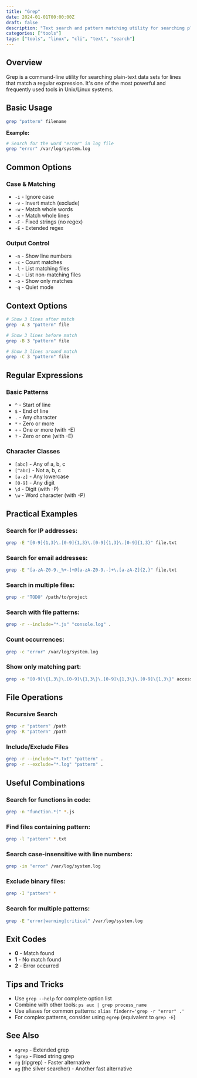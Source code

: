 ```yaml
---
title: "Grep"
date: 2024-01-01T00:00:00Z
draft: false
description: "Text search and pattern matching utility for searching plain-text data sets for lines that match a regular expression."
categories: ["tools"]
tags: ["tools", "linux", "cli", "text", "search"]
---
```


## Overview

Grep is a command-line utility for searching plain-text data sets for lines that match a regular expression. It's one of the most powerful and frequently used tools in Unix/Linux systems.

## Basic Usage

```bash
grep "pattern" filename
```

**Example:**
```bash
# Search for the word "error" in log file
grep "error" /var/log/system.log
```

## Common Options

### Case & Matching

- `-i` - Ignore case
- `-v` - Invert match (exclude)
- `-w` - Match whole words
- `-x` - Match whole lines
- `-F` - Fixed strings (no regex)
- `-E` - Extended regex

### Output Control

- `-n` - Show line numbers
- `-c` - Count matches
- `-l` - List matching files
- `-L` - List non-matching files
- `-o` - Show only matches
- `-q` - Quiet mode

## Context Options

```bash
# Show 3 lines after match
grep -A 3 "pattern" file

# Show 3 lines before match
grep -B 3 "pattern" file

# Show 3 lines around match
grep -C 3 "pattern" file
```

## Regular Expressions

### Basic Patterns

- `^` - Start of line
- `$` - End of line
- `.` - Any character
- `*` - Zero or more
- `+` - One or more (with -E)
- `?` - Zero or one (with -E)

### Character Classes

- `[abc]` - Any of a, b, c
- `[^abc]` - Not a, b, c
- `[a-z]` - Any lowercase
- `[0-9]` - Any digit
- `\d` - Digit (with -P)
- `\w` - Word character (with -P)

## Practical Examples

### Search for IP addresses:
```bash
grep -E "[0-9]{1,3}\.[0-9]{1,3}\.[0-9]{1,3}\.[0-9]{1,3}" file.txt
```

### Search for email addresses:
```bash
grep -E "[a-zA-Z0-9._%+-]+@[a-zA-Z0-9.-]+\.[a-zA-Z]{2,}" file.txt
```

### Search in multiple files:
```bash
grep -r "TODO" /path/to/project
```

### Search with file patterns:
```bash
grep -r --include="*.js" "console.log" .
```

### Count occurrences:
```bash
grep -c "error" /var/log/system.log
```

### Show only matching part:
```bash
grep -o "[0-9]\{1,3\}\.[0-9]\{1,3\}\.[0-9]\{1,3\}\.[0-9]\{1,3\}" access.log
```

## File Operations

### Recursive Search
```bash
grep -r "pattern" /path
grep -R "pattern" /path
```

### Include/Exclude Files
```bash
grep -r --include="*.txt" "pattern" .
grep -r --exclude="*.log" "pattern" .
```

## Useful Combinations

### Search for functions in code:
```bash
grep -n "function.*(" *.js
```

### Find files containing pattern:
```bash
grep -l "pattern" *.txt
```

### Search case-insensitive with line numbers:
```bash
grep -in "error" /var/log/system.log
```

### Exclude binary files:
```bash
grep -I "pattern" *
```

### Search for multiple patterns:
```bash
grep -E "error|warning|critical" /var/log/system.log
```

## Exit Codes

- **0** - Match found
- **1** - No match found
- **2** - Error occurred

## Tips and Tricks

- Use `grep --help` for complete option list
- Combine with other tools: `ps aux | grep process_name`
- Use aliases for common patterns: `alias finderr='grep -r "error" .'`
- For complex patterns, consider using `egrep` (equivalent to `grep -E`)

## See Also

- `egrep` - Extended grep
- `fgrep` - Fixed string grep
- `rg` (ripgrep) - Faster alternative
- `ag` (the silver searcher) - Another fast alternative